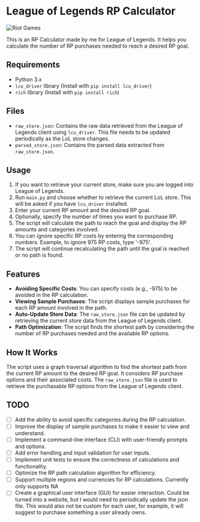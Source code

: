 
# League of Legends RP Calculator
![Riot Games](https://img.shields.io/badge/riotgames-D32936.svg?style=for-the-badge&logo=riotgames&logoColor=white)


This is an RP Calculator made by me for League of Legends. It helps you calculate the number of RP purchases needed to reach a desired RP goal.

## Requirements

- Python 3.x
- `lcu_driver` library (Install with `pip install lcu_driver`)
- `rich` library (Install with `pip install rich`)

## Files

- `raw_store.json`: Contains the raw data retrieved from the League of Legends client using `lcu_driver`. This file needs to be updated periodically as the LoL store changes.
- `parsed_store.json`: Contains the parsed data extracted from `raw_store.json`.

## Usage

1. If you want to retrieve your current store, make sure you are logged into League of Legends. 
2. Run `main.py` and choose whether to retrieve the current LoL store. This will be asked if you have `lcu_driver` installed.
3. Enter your current RP amount and the desired RP goal.
4. Optionally, specify the number of times you want to purchase RP.
5. The script will calculate the path to reach the goal and display the RP amounts and categories involved.
6. You can ignore specific RP costs by entering the corresponding numbers. Example, to ignore 975 RP costs, type '-975'.
7. The script will continue recalculating the path until the goal is reached or no path is found.

## Features

- **Avoiding Specific Costs**: You can specify costs (e.g., -975) to be avoided in the RP calculation.
- **Viewing Sample Purchases**: The script displays sample purchases for each RP amount involved in the path.
- **Auto-Update Store Data**: The `raw_store.json` file can be updated by retrieving the current store data from the League of Legends client.
- **Path Optimization**: The script finds the shortest path by considering the number of RP purchases needed and the available RP options.


## How It Works

The script uses a graph traversal algorithm to find the shortest path from the current RP amount to the desired RP goal. It considers RP purchase options and their associated costs. The `raw_store.json` file is used to retrieve the purchasable RP options from the League of Legends client.



## TODO

- [ ] Add the ability to avoid specific categories during the RP calculation.
- [ ] Improve the display of sample purchases to make it easier to view and understand.
- [ ] Implement a command-line interface (CLI) with user-friendly prompts and options.
- [ ] Add error handling and input validation for user inputs.
- [ ] Implement unit tests to ensure the correctness of calculations and functionality.
- [ ] Optimize the RP path calculation algorithm for efficiency.
- [ ] Support multiple regions and currencies for RP calculations. Currently only supports NA
- [ ] Create a graphical user interface (GUI) for easier interaction. Could be turned into a website, but I would need to periodically update the json file. This would also not be custom for each user, for example, it will suggest to purchase something a user already owns.

